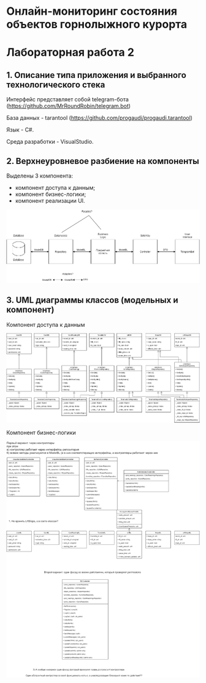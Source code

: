 # Онлайн-мониторинг состояния объектов горнолыжного курорта
# Лабораторная работа 2


## 1. Описание типа приложения и выбранного технологического стека 

Интерфейс представляет собой telegram-бота (https://github.com/MrRoundRobin/telegram.bot)

База данных - tarantool (https://github.com/progaudi/progaudi.tarantool)

Язык - C#. 

Среда разработки - VisualStudio.


## 2. Верхнеуровневое разбиение на компоненты 

Выделены 3 компонента: 
- компонент доступа к данным;
- компонент бизнес-логики;
- компонент реализации UI.

![](docs/imgs/uml/common.png)


## 3. UML диаграммы классов (модельных и компонент)

Компонент доступа к данным

![](docs/imgs/uml/data_access.png)

Компонент бизнес-логики

![](docs/imgs/uml/buisiness_logic1.png)


